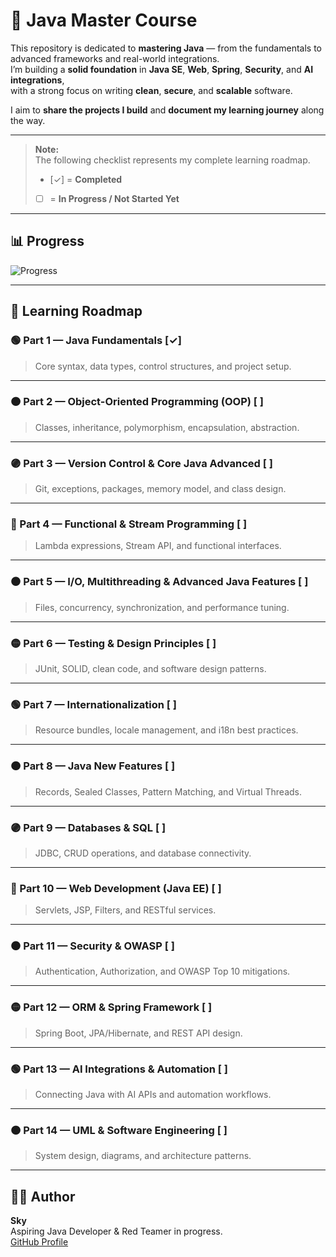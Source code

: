 # 🧠 Java Master Course

This repository is dedicated to **mastering Java** — from the fundamentals to advanced frameworks and real-world integrations.  
I’m building a **solid foundation** in **Java SE**, **Web**, **Spring**, **Security**, and **AI integrations**,  
with a strong focus on writing **clean**, **secure**, and **scalable** software.

I aim to **share the projects I build** and **document my learning journey** along the way.

---

> **Note:**  
> The following checklist represents my complete learning roadmap.  
> - [✓] = **Completed**  
> - [ ] = **In Progress / Not Started Yet**

---

## 📊 Progress
![Progress](https://img.shields.io/badge/Progress-7.14%25-brightgreen?style=for-the-badge&logo=java)

---

## 🧩 Learning Roadmap

### 🟢 Part 1 — Java Fundamentals [✓]
> Core syntax, data types, control structures, and project setup.

---

### 🟠 Part 2 — Object-Oriented Programming (OOP) [ ]
> Classes, inheritance, polymorphism, encapsulation, abstraction.

---

### 🟣 Part 3 — Version Control & Core Java Advanced [ ]
> Git, exceptions, packages, memory model, and class design.

---

### 🔵 Part 4 — Functional & Stream Programming [ ]
> Lambda expressions, Stream API, and functional interfaces.

---

### ⚫ Part 5 — I/O, Multithreading & Advanced Java Features [ ]
> Files, concurrency, synchronization, and performance tuning.

---

### 🟡 Part 6 — Testing & Design Principles [ ]
> JUnit, SOLID, clean code, and software design patterns.

---

### 🟢 Part 7 — Internationalization [ ]
> Resource bundles, locale management, and i18n best practices.

---

### 🟠 Part 8 — Java New Features [ ]
> Records, Sealed Classes, Pattern Matching, and Virtual Threads.

---

### 🟣 Part 9 — Databases & SQL [ ]
> JDBC, CRUD operations, and database connectivity.

---

### 🔵 Part 10 — Web Development (Java EE) [ ]
> Servlets, JSP, Filters, and RESTful services.

---

### ⚫ Part 11 — Security & OWASP [ ]
> Authentication, Authorization, and OWASP Top 10 mitigations.

---

### 🟡 Part 12 — ORM & Spring Framework [ ]
> Spring Boot, JPA/Hibernate, and REST API design.

---

### 🟢 Part 13 — AI Integrations & Automation [ ]
> Connecting Java with AI APIs and automation workflows.

---

### 🟠 Part 14 — UML & Software Engineering [ ]
> System design, diagrams, and architecture patterns.

---

## 🧑‍💻 Author
**Sky**  
Aspiring Java Developer & Red Teamer in progress.  
[GitHub Profile](https://github.com/yourusername)
